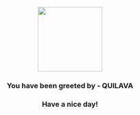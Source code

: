 <p align="center">
            <img src="https://raw.githubusercontent.com/PokeAPI/sprites/master/sprites/pokemon/156.png" width="150" height="150">
          </p>
          <h3 align="center">You have been greeted by - <b>QUILAVA</b></h3>
          <h3 align="center">Have a nice day!</h3>
